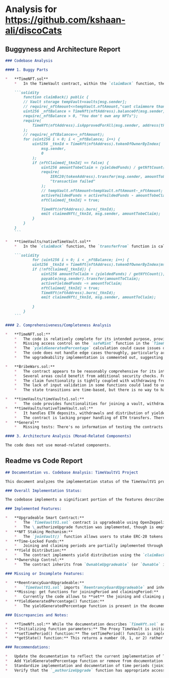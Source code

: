 
# Analysis for https://github.com/kshaan-ali/discoCats

## Buggyness and Architecture Report
```markdown
### Codebase Analysis

#### 1. Buggy Parts

*   **TimeNFT.sol**
    *   In the TimeVault contract, within the `claimBack` function, there is a `require` statement that checks if `TimeNft(nftAddress).isApprovedForAll(msg.sender, address(this))` is true. However, since the contract is burning the NFT tokens, it should be transferring the ownership, requiring approval to transfer will make the code to halt with error. This requirement is incorrect, as approval is not needed when the contract is destroying its own NFTs.

    ```solidity
        function claimBack() public {
        // Vault storage tempVault=vaults[msg.sender];
        // require(_nftAmount<=tempVault.nftAmount,"cant claimmore than minted");
        uint256 _nftBalance = TimeNft(nftAddress).balanceOf(msg.sender);
        require(_nftBalance > 0, "You don't own any NFTs");
        require(
            TimeNft(nftAddress).isApprovedForAll(msg.sender, address(this))
        );
        // require(_nftBalance>=_nftAmount);
        for (uint256 i = 0; i < _nftBalance; i++) {
            uint256 _tknId = TimeNft(nftAddress).tokenOfOwnerByIndex(
                msg.sender,
                0
            );
            if (nftClaimed[_tknId] == false) {
                uint256 amountTobeClaim = (yieldedFunds) / getNftCount();
                require(
                    IERC20(tokenAddress).transfer(msg.sender, amountTobeClaim),
                    "transaction failed"
                );
                // tempVault.nftAmount=tempVault.nftAmount-_nftAmount;
                activeYeildedFunds = activeYeildedFunds - amountTobeClaim;
                nftClaimed[_tknId] = true;

                TimeNft(nftAddress).burn(_tknId);
                emit claimedNft(_tknId, msg.sender, amountTobeClaim);
            }
        }
    }
    ```

*   **timeVaults/nativeTimeVault.sol**
    *   In the `claimBack` function, the `transferFrom` function is called in the wrong direction, this is most likely going to halt.

    ```solidity
            for (uint256 i = 0; i < _nftBalance; i++) {
            uint256 _tknId = TimeNft(nftAddress).tokenOfOwnerByIndex(msg.sender, 0);
            if (!nftClaimed[_tknId]) {
                uint256 amountToClaim = (yieldedFunds) / getNftCount();
                payable(msg.sender).transfer(amountToClaim);
                activeYieldedFunds -= amountToClaim;
                nftClaimed[_tknId] = true;
                TimeNft(nftAddress).burn(_tknId);
                emit claimedNft(_tknId, msg.sender, amountToClaim);
                
            }
        }
    ```

#### 2. Comprehensiveness/Completeness Analysis

*   **TimeNFT.sol:**
    *   The code is relatively complete for its intended purpose, providing functionalities for joining a vault, withdrawing funds, generating yield, depositing external funds, and claiming back funds. The `TimeNft` contract provides basic ERC721 functionality with minting, pausing, and burning capabilities.
    *   Missing access control on the `safeMint` function in the `TimeNft` contract.  Currently, anyone can mint if they know the vault address, which defeats the purpose of the vault contract controlling minting.
    *   The `yieldGeneratedPercentage` calculation could cause issues due to integer division potentially truncating results. A more robust implementation might use a library like OpenZeppelin's SafeMath or consider more precise calculations.
    *   The code does not handle edge cases thoroughly, particularly around very large numbers that could cause overflows in calculations.
    *   The upgradeability implementation is commented out, suggesting that the contract is not currently intended for use in an upgradeable manner.

*   **BribeWars.sol:**
    *   The contract appears to be reasonably comprehensive for its intended purpose, providing functionalities for initializing projects, incentivizing them, voting, and claiming rewards.
    *   Several areas could benefit from additional security checks. For example, there are no checks to prevent integer overflows in the tallying of votes.
    *   The claim functionality is tightly coupled with withdrawing from the winner project, which might not be desirable in all use cases.  A separation of concerns here would make the contract more flexible.
    *   The lack of input validation in some functions could lead to unexpected behavior.
    *   The state transitions are time-based, but there is no way to handle situations where a state transition needs to be forced or adjusted.

*   **timeVaults/timeVaultv1.sol:**
    *   The code provides functionalities for joining a vault, withdrawing funds, generating yield, depositing external funds, and claiming back funds. It lacks thorough error handling and input validation.
*   **timeVaults/nativeTimeVault.sol:**
    *   It handles ETH deposits, withdrawals and distribution of yielded funds.
    *   The contract is lacking proper handling of ETH transfers. There are multiple `transfer` and `send` calls that can potentially fail without being properly handled.
*   **General**
    *   Missing tests: There's no information of testing the contracts.

#### 3. Architecture Analysis (Monad-Related Components)

The code does not use monad-related components.
```


## Readme vs Code Report
```markdown
## Documentation vs. Codebase Analysis: TimeVaultV1 Project

This document analyzes the implementation status of the TimeVaultV1 project based on its documentation and codebase.

### Overall Implementation Status:

The codebase implements a significant portion of the features described in the documentation. However, there are some discrepancies and missing components. The core functionality of staking ERC-20 tokens to receive NFTs with a time-locked mechanism is present.  The contract has the ability to deposit external funds to increase yield, which is also described in the Readme.

### Implemented Features:

*   **Upgradeable Smart Contract:**
    *   The `TimeVaultV1.sol` contract is upgradeable using OpenZeppelin's `UUPSUpgradeable` pattern, evident from the imports and inheritance. The `MyContractProxy.sol` and usage of ERC1967Proxy, mentioned in the docs, is also present in the codebase, although as a separate file. The initialize function uses \_\_Ownable\_init and \_\_UUPSUpgradeable\_init methods.
    *   The \_authorizeUpgrade function was implemented, though is empty.
*   **NFT Staking Mechanism:**
    *   The `joinVault()` function allows users to stake ERC-20 tokens (using `transferFrom` and minting of NFTs via TimeNft contract).
*   **Time-Locked Funds:**
    *   Joining and claiming periods are partially implemented through `joiningPeriod`, `claimingPeriod` and a `getState()` function. Though rather than the exact periods being set, timestamps are stored for use in the get state function.
*   **Yield Distribution:**
    *   The contract implements yield distribution using the `claimBack()` function, which transfers a portion of the yielded funds to the user based on their staked NFTs.
*   **Ownership Control:**
    *   The contract inherits from `OwnableUpgradeable` (or `Ownable` in TimeNFT) and restricts access to owner-only functions via the `onlyOwner` modifier.

### Missing or Incomplete Features:

*   **ReentrancyGuardUpgradeable:**
    *   `TimeVaultV1.sol` imports `ReentrancyGuardUpgradeable` and inherits from it, implementing the `nonReentrant` modifier within the `claimBack()` function.
*   **Missing: get functions for joiningPeriod and claimingPeriod:**
    *   Currently the code allows to **set** the joining and claiming period and these periods are used in the **getState** function to return which period the contract is in, but it does not contain a **get** function for the **joiningPeriod** and **claimingPeriod**.
*   **YieldGeneratedPercentage() function:**
    *   The yieldGeneratedPercentage function is present in the documentation but not in the code.

### Discrepancies and Notes:

*   **TimeNft.sol:** While the documentation describes `TimeNft.sol` as a separate contract, the `TimeVaultV1.sol` contract has the `TimeNft` solidity code appended to it and is initiated within the `TimeVaultV1` Contract rather than being set in the initialize method like in the example documentation.
*   **Initializing function parameters:** The Proxy TimeVault is initiated with many parameters that aren't present or described in the Readme documentation, such as \_nftLimit, \_joiningPeriod, \_claimingPeriod.
*   **setTimePeriod() function:** The setTimePeriod() function is implemented differently, multiplying the input parameters by 86400 and adding it to block.timestamp.
*   **getState() function:** This returns a number (0, 1, or 2) rather than a string.

### Recommendations:

*   Update the documentation to reflect the current implementation of TimeNft contract to be initiated within the TimeVault contract, and the get functions for the join and claim periods
*   Add YieldGeneratedPercentage function or remove from documentation.
*   Standardize implementation and documentation of time periods (joining and claiming periods).
*   Verify that the `_authorizeUpgrade` function has appropriate access control.

```

